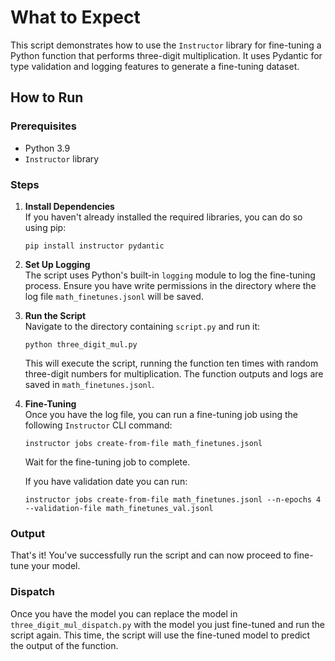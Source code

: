# What to Expect
This script demonstrates how to use the `Instructor` library for fine-tuning a Python function that performs three-digit multiplication. It uses Pydantic for type validation and logging features to generate a fine-tuning dataset.

## How to Run

### Prerequisites
- Python 3.9
- `Instructor` library

### Steps
1. **Install Dependencies**  
   If you haven't already installed the required libraries, you can do so using pip:
    ```
    pip install instructor pydantic
    ```

2. **Set Up Logging**  
   The script uses Python's built-in `logging` module to log the fine-tuning process. Ensure you have write permissions in the directory where the log file `math_finetunes.jsonl` will be saved.

3. **Run the Script**  
    Navigate to the directory containing `script.py` and run it:
    ```
    python three_digit_mul.py
    ```

    This will execute the script, running the function ten times with random three-digit numbers for multiplication. The function outputs and logs are saved in `math_finetunes.jsonl`.

4. **Fine-Tuning**  
    Once you have the log file, you can run a fine-tuning job using the following `Instructor` CLI command:
    ```
    instructor jobs create-from-file math_finetunes.jsonl
    ```
    Wait for the fine-tuning job to complete.

    If you have validation date you can run:

    ```
    instructor jobs create-from-file math_finetunes.jsonl --n-epochs 4 --validation-file math_finetunes_val.jsonl 
    ```

### Output

That's it! You've successfully run the script and can now proceed to fine-tune your model.

### Dispatch 

Once you have the model you can replace the model in `three_digit_mul_dispatch.py` with the model you just fine-tuned and run the script again. This time, the script will use the fine-tuned model to predict the output of the function.